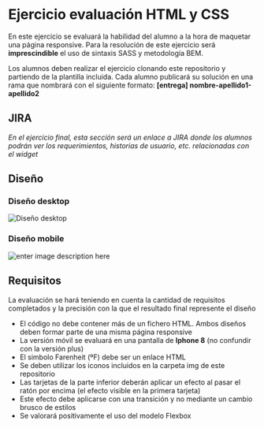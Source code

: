 # Ejercicio evaluación HTML y CSS

En este ejercicio se evaluará la habilidad del alumno a la hora de maquetar una página responsive. Para la resolución de este ejercicio será **imprescindible** el uso de sintaxis SASS y metodología BEM.

Los alumnos deben realizar el ejercicio clonando este repositorio y partiendo de la plantilla incluida. Cada alumno publicará su solución en una rama que nombrará con el siguiente formato: **[entrega] nombre-apellido1-apellido2**


## JIRA

*En el ejercicio final, esta sección será un enlace a JIRA donde los alumnos podrán ver los requerimientos, historias de usuario, etc. relacionadas con el widget*

## Diseño

### Diseño desktop
![Diseño desktop](https://i.imgur.com/P14vt1W.png)
### Diseño mobile
![enter image description here](https://i.imgur.com/UQpxyGz.png)
## Requisitos

La evaluación se hará teniendo  en cuenta la cantidad de requisitos completados y la precisión con la que el resultado final represente el diseño

- El código no debe contener más de un fichero HTML. Ambos diseños deben formar parte de una misma página  responsive
- La versión móvil se evaluará en una pantalla de **Iphone 8** (no confundir con la versión plus)
- El simbolo Farenheit (ºF) debe ser un enlace HTML
- Se deben utilizar los iconos incluidos en la carpeta img de este repositorio
- Las tarjetas de la parte inferior deberán aplicar un efecto al pasar el ratón por encima (el efecto visible en la primera tarjeta)
- Este efecto debe aplicarse con una transición y no mediante un cambio brusco de estilos
- Se valorará positivamente el uso del modelo Flexbox
